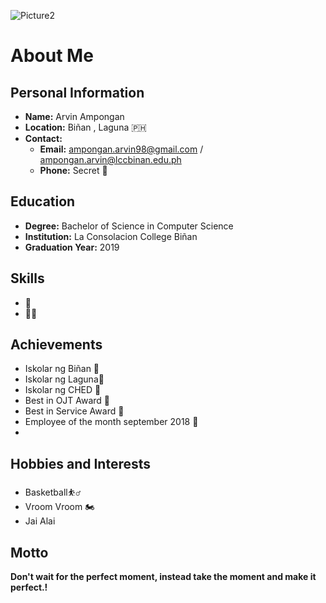 ![Picture2](https://github.com/user-attachments/assets/f244159a-69d7-409b-9b1d-1efa69e80f0d)

# About Me

## Personal Information
- **Name:** Arvin Ampongan
- **Location:** Biñan , Laguna 🇵🇭
- **Contact:** 
  - **Email:** ampongan.arvin98@gmail.com / ampongan.arvin@lccbinan.edu.ph
  - **Phone:** Secret 🔐

## Education
- **Degree:** Bachelor of Science in Computer Science
- **Institution:** La Consolacion College Biñan 
- **Graduation Year:** 2019


## Skills
- 👾
- 🕺🏽


## Achievements
- Iskolar ng Biñan 🏅
- Iskolar ng Laguna🏅
- Iskolar ng CHED 🏅
- Best in OJT Award 🏅
- Best in Service Award 🏅
- Employee of the month september 2018 🏅
- 

## Hobbies and Interests
- Basketball⛹️‍♂️
- Vroom Vroom 🏍️
- Jai Alai

## Motto
**Don't wait for the perfect moment, instead take the moment and make it perfect.!**

